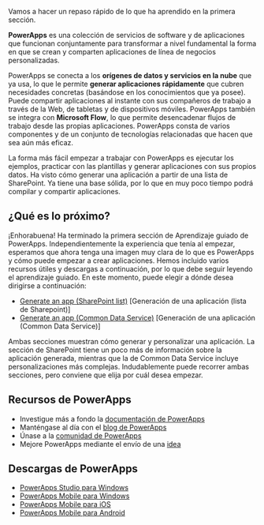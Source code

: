 Vamos a hacer un repaso rápido de lo que ha aprendido en la primera sección.

**PowerApps** es una colección de servicios de software y de aplicaciones que funcionan conjuntamente para transformar a nivel fundamental la forma en que se crean y comparten aplicaciones de línea de negocios personalizadas.

PowerApps se conecta a los **orígenes de datos y servicios en la nube** que ya usa, lo que le permite **generar aplicaciones rápidamente** que cubren necesidades concretas (basándose en los conocimientos que ya posee). Puede compartir aplicaciones al instante con sus compañeros de trabajo a través de la Web, de tabletas y de dispositivos móviles. PowerApps también se integra con **Microsoft Flow**, lo que permite desencadenar flujos de trabajo desde las propias aplicaciones. PowerApps consta de varios componentes y de un conjunto de tecnologías relacionadas que hacen que sea aún más eficaz.

La forma más fácil empezar a trabajar con PowerApps es ejecutar los ejemplos, practicar con las plantillas y generar aplicaciones con sus propios datos. Ha visto cómo generar una aplicación a partir de una lista de SharePoint. Ya tiene una base sólida, por lo que en muy poco tiempo podrá compilar y compartir aplicaciones. 

## <a name="whats-next"></a>¿Qué es lo próximo?
¡Enhorabuena! Ha terminado la primera sección de Aprendizaje guiado de PowerApps. Independientemente la experiencia que tenía al empezar, esperamos que ahora tenga una imagen muy clara de lo que es PowerApps y cómo puede empezar a crear aplicaciones. Hemos incluido varios recursos útiles y descargas a continuación, por lo que debe seguir leyendo el aprendizaje guiado. En este momento, puede elegir a dónde desea dirigirse a continuación:

* [Generate an app (SharePoint list)](../create-app-sharepoint#step-1) [Generación de una aplicación (lista de Sharepoint)]
* [Generate an app (Common Data Service)](../create-app-cds#step-1) [Generación de una aplicación (Common Data Service)] 

Ambas secciones muestran cómo generar y personalizar una aplicación. La sección de SharePoint tiene un poco más de información sobre la aplicación generada, mientras que la de Common Data Service incluye personalizaciones más complejas. Indudablemente puede recorrer ambas secciones, pero conviene que elija por cuál desea empezar. 

## <a name="powerapps-resources"></a>Recursos de PowerApps
* Investigue más a fondo la [documentación de PowerApps](https://powerapps.microsoft.com/tutorials/getting-started/)
* Manténgase al día con el [blog de PowerApps](https://powerapps.microsoft.com/blog/)
* Únase a la [comunidad de PowerApps](https://powerusers.microsoft.com/t5/PowerApps-Community/ct-p/PowerApps1)
* Mejore PowerApps mediante el envío de una [idea](https://powerusers.microsoft.com/t5/PowerApps-Ideas/idb-p/PowerAppsIdeas)

## <a name="powerapps-downloads"></a>Descargas de PowerApps
* [PowerApps Studio para Windows](https://aka.ms/powerappswin)
* [PowerApps Mobile para Windows](https://aka.ms/powerappswin)
* [PowerApps Mobile para iOS](https://aka.ms/powerappsios)
* [PowerApps Mobile para Android](https://aka.ms/powerappsandroid)

